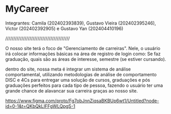 # MyCareer
Integrantes: Camila (202402393839), Gustavo Vieira (202402395246), Victor (202402392905) e Gustavo Yan (202404410196)

////////////////////////////////////////

O nosso site terá o foco de "Gerenciamento de carreiras". Nele, o usuário irá colocar informações básicas na área de registro de login como: Se faz graduação, quais são as áreas de interesse, semestre (se estiver cursando).

dentro do site, nossa meta é integrar um sistema de análise comportamental, utilizando metodologias de análise de comportamento DISC e 4Cs para entregar uma solução de cursos, graduações e pós graduações perfeitos para cada tipo de pessoa, fazendo o usuário ter uma grande chance de alavancar sua carreira graças ao nosso site.

https://www.figma.com/proto/Fg7obJnnZiqsaBKBUp6wt1/Untitled?node-id=0-1&t=QKbQkLIFFgWLQpgS-1

